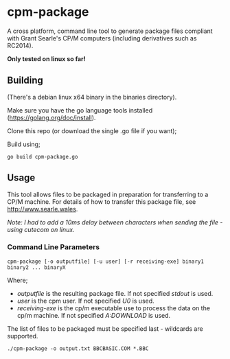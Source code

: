 # cpm-package

A cross platform, command line tool to generate package files compliant with Grant Searle's CP/M computers (including derivatives such as RC2014).

__Only tested on linux so far!__

## Building

(There's a debian linux x64 binary in the binaries directory).

Make sure you have the go language tools installed (https://golang.org/doc/install).

Clone this repo (or download the single .go file if you want);

Build using;


```shell
go build cpm-package.go 
```

## Usage

This tool allows files to be packaged in preparation for transferring to a CP/M machine. For details of how to transfer this package file, see http://www.searle.wales.

_Note: I had to add a 10ms delay between characters when sending the file - using cutecom on linux._


### Command Line Parameters

```shell
cpm-package [-o outputfile] [-u user] [-r receiving-exe] binary1 binary2 ... binaryX
```

Where;
* _outputfile_  is the resulting package file. If not specified _stdout_ is used.
* _user_ is the cpm user. If not specified _U0_ is used.
* _receiving-exe_ is the cp/m executable use to process the data on the cp/m machine. If not specified _A:DOWNLOAD_ is used.

The list of files to be packaged must be specified last - wildcards are supported.


```shell
./cpm-package -o output.txt BBCBASIC.COM *.BBC
```
